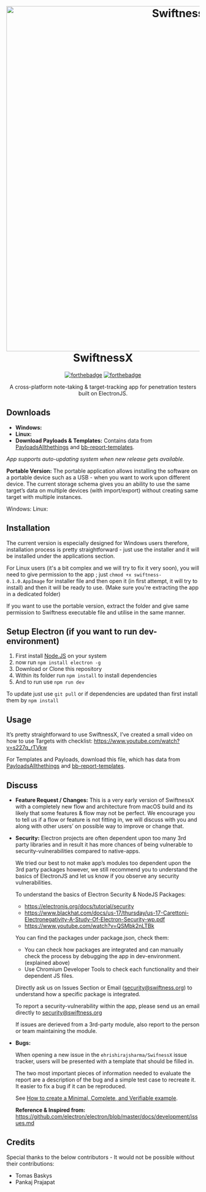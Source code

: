 <h1 align="center">
  <br>
  <img src="https://image.ibb.co/hJPgxf/checklist-view.png" alt="SwiftnessX" width="900"></a>
  <br>
  SwiftnessX
  <br>
</h1>

<div align="center">

[![forthebadge](https://forthebadge.com/images/badges/made-with-javascript.svg)](https://forthebadge.com) [![forthebadge](https://forthebadge.com/images/badges/winter-is-coming.svg)](https://forthebadge.com)

</div>

<p align="center">A cross-platform note-taking & target-tracking app for penetration testers built on ElectronJS.</p>



## Downloads

- **Windows:** 
- **Linux:** 
- **Download Payloads & Templates:** Contains data from [PayloadsAllthethings](https://github.com/swisskyrepo/PayloadsAllTheThings) and [bb-report-templates](https://github.com/gwen001/bb-reports-templates).

*App supports auto-updating system when new release gets available.*

**Portable Version:** The portable application allows installing the software on a portable device such as a USB - when you want to work upon different device. The current storage schema gives you an ability to use the same target’s data on multiple devices (with import/export) without creating same target with multiple instances. 

Windows: 
Linux:


## Installation

The current version is especially designed for Windows users therefore, installation process is pretty straightforward - just use the installer and it will be installed under the applications section.

For Linux users (it's a bit complex and we will try to fix it very soon), you will need to give permission to the app ; just `chmod +x swiftness-0.1.0.AppImage` for installer file and then open it (in first attempt, it will try to install) and then it will be ready to use. (Make sure you're extracting the app in a dedicated folder)

If you want to use the portable version, extract the folder and give same permission to Swiftness executable file and utilise in the same manner.


## Setup Electron (if you want to run dev-environment)


1. First install [Node.JS](https://nodejs.org/en/download/) on your system
2. now run `npm install electron -g`
3. Download or Clone this repository
4. Within its folder run `npm install` to install dependencies
5. And to run use `npm run dev`

To update just use `git pull` or if dependencies are updated than first install them by `npm install`


## Usage

It’s pretty straightforward to use SwiftnessX, I’ve created a small video on how to use Targets with checklist: https://www.youtube.com/watch?v=s227q_rTVkw

For Templates and Payloads, download this file, which has data from [PayloadsAllthethings](https://github.com/swisskyrepo/PayloadsAllTheThings) and [bb-report-templates](https://github.com/gwen001/bb-reports-templates).


## Discuss


- **Feature Request / Changes:** This is a very early version of SwiftnessX with a completely new flow and architecture from macOS build and its likely that some features & flow may not be perfect. We encourage you to tell us if a flow or feature is not fitting in, we will discuss with you and along with other users’ on possible way to improve or change that. 

  
- **Security:** Electron projects are often dependent upon too many 3rd party libraries and in result it has more chances of being vulnerable to security-vulnerabilities compared to native-apps.


  We tried our best to not make app’s modules too dependent upon the 3rd party packages however, we still recommend you to understand the basics of ElectronJS and let us know if you observe any security vulnerabilities.


  To understand the basics of Electron Security & NodeJS Packages:


  - https://electronjs.org/docs/tutorial/security
  - https://www.blackhat.com/docs/us-17/thursday/us-17-Carettoni-Electronegativity-A-Study-Of-Electron-Security-wp.pdf
  - https://www.youtube.com/watch?v=QSMbk2nLTBk


  You can find the packages under package.json, check them:


  - You can check how packages are integrated and can manually check the process by debugging the app in dev-environment. (explained above)
  - Use Chromium Developer Tools to check each functionality and their dependent JS files.


  Directly ask us on Issues Section or Email (security@swiftness.org) to understand how a specific package is integrated. 


  To report a security-vulnerability within the app, please send us an email directly to security@swiftness.org


  If issues are derieved from a 3rd-party module, also report to the person or team maintaining the module. 
  
- **Bugs:**


  When opening a new issue in the `ehrishirajsharma/SwifnessX` issue tracker, users will be presented with a template that should be filled in.


  The two most important pieces of information needed to evaluate the report are a description of the bug and a simple test case to recreate it. It easier to fix a bug if it can be reproduced.


  See [How to create a Minimal, Complete, and Verifiable example](https://stackoverflow.com/help/mcve).
  
  **Reference & Inspired from:** https://github.com/electron/electron/blob/master/docs/development/issues.md


## Credits

Special thanks to the below contributors - It would not be possible without their contributions:


- Tomas Baskys
- Pankaj Prajapat

